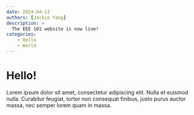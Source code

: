 ```yaml
---
date: 2024-04-13
authors: [Jackie Yang]
description: >
  The EEE 101 website is now live!
categories:
    - Hello
    - World
---
```


# Hello!

Lorem ipsum dolor sit amet, consectetur adipiscing elit. Nulla et euismod
nulla. Curabitur feugiat, tortor non consequat finibus, justo purus auctor
massa, nec semper lorem quam in massa.